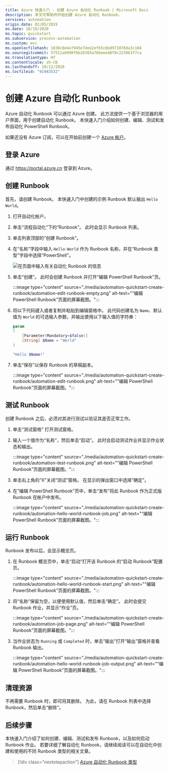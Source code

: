 ```yaml
---
title: Azure 快速入门 - 创建 Azure 自动化 Runbook | Microsoft Docs
description: 本文可帮助你开始创建 Azure 自动化 Runbook。
services: automation
origin.date: 02/05/2019
ms.date: 10/19/2020
ms.topic: quickstart
ms.subservice: process-automation
ms.custom: mvc
ms.openlocfilehash: 1830c0e4e7945e7dee2efb5c6bd971078da3c104
ms.sourcegitcommit: 57511ab990fbb26305a76beee48f0c223963f7ca
ms.translationtype: HT
ms.contentlocale: zh-CN
ms.lasthandoff: 10/12/2020
ms.locfileid: "91943532"
---
```

# <a name="create-an-azure-automation-runbook"></a>创建 Azure 自动化 Runbook

Azure 自动化 Runbook 可以通过 Azure 创建。 此方法提供一个基于浏览器的用户界面，用于创建自动化 Runbook。 本快速入门介绍如何创建、编辑、测试和发布自动化 PowerShell Runbook。

如果还没有 Azure 订阅，可以在开始前创建一个 [Azure 帐户](https://www.azure.cn/pricing/1rmb-trial/?WT.mc_id=A261C142F)。

## <a name="sign-in-to-azure"></a>登录 Azure

通过 https://portal.azure.cn 登录到 Azure。

## <a name="create-the-runbook"></a>创建 Runbook

首先，请创建 Runbook。 本快速入门中创建的示例 Runbook 默认输出 `Hello World`。

1. 打开自动化帐户。

1. 单击“流程自动化”下的“Runbook”。  此时会显示 Runbook 列表。

1. 单击列表顶部的“创建 Runbook”。

1. 在“名称”字段中输入 `Hello-World` 作为 Runbook 名称，并在“Runbook 类型”字段中选择“PowerShell”。   

   ![在页面中输入有关自动化 Runbook 的信息](./media/automation-quickstart-create-runbook/automation-create-runbook-configure.png)

1. 单击“创建”。 此时会创建 Runbook 并打开“编辑 PowerShell Runbook”页。

    :::image type="content" source="./media/automation-quickstart-create-runbook/automation-edit-runbook-empty.png" alt-text="“编辑 PowerShell Runbook”页面的屏幕截图。":::

1. 将以下代码键入或者复制并粘贴到编辑窗格中。 此代码创建名为 `Name`、默认值为 `World` 的可选输入参数，并输出使用以下输入值的字符串：

   ```powershell
   param
   (
       [Parameter(Mandatory=$false)]
       [String] $Name = "World"
   )

   "Hello $Name!"
   ```

1. 单击“保存”以保存 Runbook 的草稿副本。

    :::image type="content" source="./media/automation-quickstart-create-runbook/automation-edit-runbook.png" alt-text="“编辑 PowerShell Runbook”页面的屏幕截图。":::

## <a name="test-the-runbook"></a>测试 Runbook

创建 Runbook 之后，必须对其进行测试以验证其是否正常工作。

1. 单击“测试窗格”  打开测试窗格。

1. 输入一个值作为“名称”，然后单击“启动”。 此时会启动测试作业并显示作业状态和输出。

    :::image type="content" source="./media/automation-quickstart-create-runbook/automation-test-runbook.png" alt-text="“编辑 PowerShell Runbook”页面的屏幕截图。":::

1. 单击右上角的“X”关闭“测试”窗格。 在显示的弹出窗口中选择“确定”。

1. 在“编辑 PowerShell Runbook”页中，单击“发布”将此 Runbook 作为正式版 Runbook 在帐户中发布。

   :::image type="content" source="./media/automation-quickstart-create-runbook/automation-hello-world-runbook-job.png" alt-text="“编辑 PowerShell Runbook”页面的屏幕截图。":::

## <a name="run-the-runbook"></a>运行 Runbook

Runbook 发布以后，会显示概览页。

1. 在 Runbook 概览页中，单击“启动”打开该 Runbook 的“启动 Runbook”配置页。

   :::image type="content" source="./media/automation-quickstart-create-runbook/automation-hello-world-runbook-start.png" alt-text="“编辑 PowerShell Runbook”页面的屏幕截图。":::

1. 将“名称”保留为空，以便使用默认值，然后单击“确定”。  此时会提交 Runbook 作业，并显示“作业”页。

   :::image type="content" source="./media/automation-quickstart-create-runbook/automation-job-page.png" alt-text="“编辑 PowerShell Runbook”页面的屏幕截图。":::

1. 当作业状态为 `Running` 或 `Completed` 时，单击“输出”打开“输出”窗格并查看 Runbook 输出。

   :::image type="content" source="./media/automation-quickstart-create-runbook/automation-hello-world-runbook-job-output.png" alt-text="“编辑 PowerShell Runbook”页面的屏幕截图。":::

## <a name="clean-up-resources"></a>清理资源

不再需要 Runbook 时，即可将其删除。 为此，请在 Runbook 列表中选择 Runbook，然后单击“删除”。

## <a name="next-steps"></a>后续步骤

本快速入门介绍了如何创建、编辑、测试和发布 Runbook，以及如何启动 Runbook 作业。 若要详细了解自动化 Runbook，请继续阅读可以在自动化中创建和使用的不同 Runbook 类型的相关文章。

> [!div class="nextstepaction"]
> [Azure 自动化 Runbook 类型](./automation-runbook-types.md)
